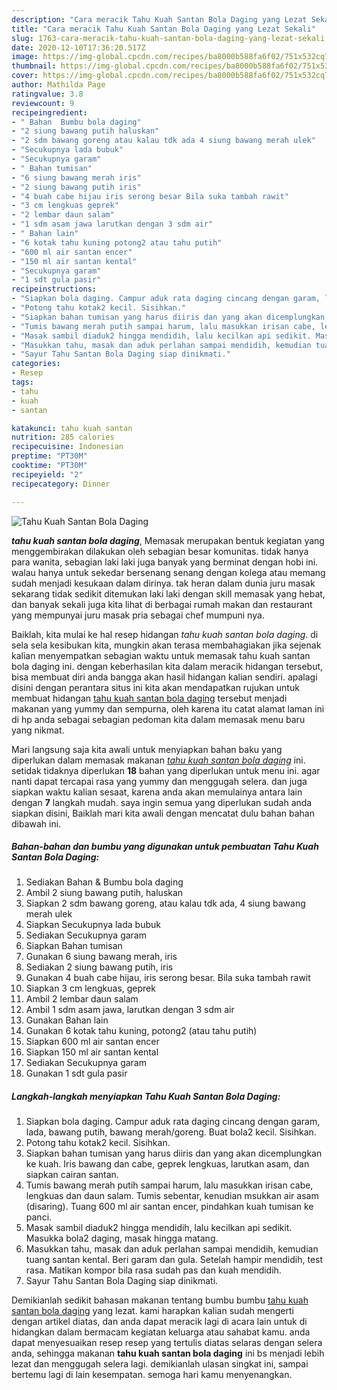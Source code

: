 ```yaml
---
description: "Cara meracik Tahu Kuah Santan Bola Daging yang Lezat Sekali"
title: "Cara meracik Tahu Kuah Santan Bola Daging yang Lezat Sekali"
slug: 1763-cara-meracik-tahu-kuah-santan-bola-daging-yang-lezat-sekali
date: 2020-12-10T17:36:20.517Z
image: https://img-global.cpcdn.com/recipes/ba8000b588fa6f02/751x532cq70/tahu-kuah-santan-bola-daging-foto-resep-utama.jpg
thumbnail: https://img-global.cpcdn.com/recipes/ba8000b588fa6f02/751x532cq70/tahu-kuah-santan-bola-daging-foto-resep-utama.jpg
cover: https://img-global.cpcdn.com/recipes/ba8000b588fa6f02/751x532cq70/tahu-kuah-santan-bola-daging-foto-resep-utama.jpg
author: Mathilda Page
ratingvalue: 3.8
reviewcount: 9
recipeingredient:
- " Bahan  Bumbu bola daging"
- "2 siung bawang putih haluskan"
- "2 sdm bawang goreng atau kalau tdk ada 4 siung bawang merah ulek"
- "Secukupnya lada bubuk"
- "Secukupnya garam"
- " Bahan tumisan"
- "6 siung bawang merah iris"
- "2 siung bawang putih iris"
- "4 buah cabe hijau iris serong besar Bila suka tambah rawit"
- "3 cm lengkuas geprek"
- "2 lembar daun salam"
- "1 sdm asam jawa larutkan dengan 3 sdm air"
- " Bahan lain"
- "6 kotak tahu kuning potong2 atau tahu putih"
- "600 ml air santan encer"
- "150 ml air santan kental"
- "Secukupnya garam"
- "1 sdt gula pasir"
recipeinstructions:
- "Siapkan bola daging. Campur aduk rata daging cincang dengan garam, lada, bawang putih, bawang merah/goreng. Buat bola2 kecil. Sisihkan."
- "Potong tahu kotak2 kecil. Sisihkan."
- "Siapkan bahan tumisan yang harus diiris dan yang akan dicemplungkan ke kuah. Iris bawang dan cabe, geprek lengkuas, larutkan asam, dan siapkan cairan santan."
- "Tumis bawang merah putih sampai harum, lalu masukkan irisan cabe, lengkuas dan daun salam. Tumis sebentar, kenudian msukkan air asam (disaring). Tuang 600 ml air santan encer, pindahkan kuah tumisan ke panci."
- "Masak sambil diaduk2 hingga mendidih, lalu kecilkan api sedikit. Masukka bola2 daging, masak hingga matang."
- "Masukkan tahu, masak dan aduk perlahan sampai mendidih, kemudian tuang santan kental. Beri garam dan gula. Setelah hampir mendidih, test rasa. Matikan kompor bila rasa sudah pas dan kuah mendidih."
- "Sayur Tahu Santan Bola Daging siap dinikmati."
categories:
- Resep
tags:
- tahu
- kuah
- santan

katakunci: tahu kuah santan 
nutrition: 285 calories
recipecuisine: Indonesian
preptime: "PT30M"
cooktime: "PT30M"
recipeyield: "2"
recipecategory: Dinner

---
```



![Tahu Kuah Santan Bola Daging](https://img-global.cpcdn.com/recipes/ba8000b588fa6f02/751x532cq70/tahu-kuah-santan-bola-daging-foto-resep-utama.jpg)

<b><i>tahu kuah santan bola daging</i></b>, Memasak merupakan bentuk kegiatan yang menggembirakan dilakukan oleh sebagian besar komunitas. tidak hanya para wanita, sebagian laki laki juga banyak yang berminat dengan hobi ini. walau hanya untuk sekedar bersenang senang dengan kolega atau memang sudah menjadi kesukaan dalam dirinya. tak heran dalam dunia juru masak sekarang tidak sedikit ditemukan laki laki dengan skill memasak yang hebat, dan banyak sekali juga kita lihat di berbagai rumah makan dan restaurant yang mempunyai juru masak pria sebagai chef mumpuni nya.



Baiklah, kita mulai ke hal resep hidangan <i>tahu kuah santan bola daging</i>. di sela sela kesibukan kita, mungkin akan terasa membahagiakan jika sejenak kalian menyempatkan sebagian waktu untuk memasak tahu kuah santan bola daging ini. dengan keberhasilan kita dalam meracik hidangan tersebut, bisa membuat diri anda bangga akan hasil hidangan kalian sendiri. apalagi disini dengan perantara situs ini kita akan mendapatkan rujukan untuk membuat hidangan <u>tahu kuah santan bola daging</u> tersebut menjadi makanan yang yummy dan sempurna, oleh karena itu catat alamat laman ini di hp anda sebagai sebagian pedoman kita dalam memasak menu baru yang nikmat.


Mari langsung saja kita awali untuk menyiapkan bahan baku yang diperlukan dalam memasak makanan <u><i>tahu kuah santan bola daging</i></u> ini. setidak tidaknya diperlukan <b>18</b> bahan yang diperlukan untuk menu ini. agar nanti dapat tercapai rasa yang yummy dan menggugah selera. dan juga siapkan waktu kalian sesaat, karena anda akan memulainya antara lain dengan <b>7</b> langkah mudah. saya ingin semua yang diperlukan sudah anda siapkan disini, Baiklah mari kita awali dengan mencatat dulu bahan bahan dibawah ini.

<!--inarticleads1-->

##### Bahan-bahan dan bumbu yang digunakan untuk pembuatan Tahu Kuah Santan Bola Daging:

1. Sediakan  Bahan &amp; Bumbu bola daging
1. Ambil 2 siung bawang putih, haluskan
1. Siapkan 2 sdm bawang goreng, atau kalau tdk ada, 4 siung bawang merah ulek
1. Siapkan Secukupnya lada bubuk
1. Sediakan Secukupnya garam
1. Siapkan  Bahan tumisan
1. Gunakan 6 siung bawang merah, iris
1. Sediakan 2 siung bawang putih, iris
1. Gunakan 4 buah cabe hijau, iris serong besar. Bila suka tambah rawit
1. Siapkan 3 cm lengkuas, geprek
1. Ambil 2 lembar daun salam
1. Ambil 1 sdm asam jawa, larutkan dengan 3 sdm air
1. Gunakan  Bahan lain
1. Gunakan 6 kotak tahu kuning, potong2 (atau tahu putih)
1. Siapkan 600 ml air santan encer
1. Siapkan 150 ml air santan kental
1. Sediakan Secukupnya garam
1. Gunakan 1 sdt gula pasir




<!--inarticleads2-->

##### Langkah-langkah menyiapkan Tahu Kuah Santan Bola Daging:

1. Siapkan bola daging. Campur aduk rata daging cincang dengan garam, lada, bawang putih, bawang merah/goreng. Buat bola2 kecil. Sisihkan.
1. Potong tahu kotak2 kecil. Sisihkan.
1. Siapkan bahan tumisan yang harus diiris dan yang akan dicemplungkan ke kuah. Iris bawang dan cabe, geprek lengkuas, larutkan asam, dan siapkan cairan santan.
1. Tumis bawang merah putih sampai harum, lalu masukkan irisan cabe, lengkuas dan daun salam. Tumis sebentar, kenudian msukkan air asam (disaring). Tuang 600 ml air santan encer, pindahkan kuah tumisan ke panci.
1. Masak sambil diaduk2 hingga mendidih, lalu kecilkan api sedikit. Masukka bola2 daging, masak hingga matang.
1. Masukkan tahu, masak dan aduk perlahan sampai mendidih, kemudian tuang santan kental. Beri garam dan gula. Setelah hampir mendidih, test rasa. Matikan kompor bila rasa sudah pas dan kuah mendidih.
1. Sayur Tahu Santan Bola Daging siap dinikmati.




Demikianlah sedikit bahasan makanan tentang bumbu bumbu <u>tahu kuah santan bola daging</u> yang lezat. kami harapkan kalian sudah mengerti dengan artikel diatas, dan anda dapat meracik lagi di acara lain untuk di hidangkan dalam bermacam kegiatan keluarga atau sahabat kamu. anda dapat menyesuaikan resep resep yang tertulis diatas selaras dengan selera anda, sehingga makanan <b>tahu kuah santan bola daging</b> ini bs menjadi lebih lezat dan menggugah selera lagi. demikianlah ulasan singkat ini, sampai bertemu lagi di lain kesempatan. semoga hari kamu menyenangkan.
